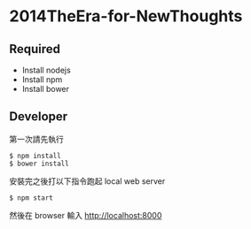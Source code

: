 2014TheEra-for-NewThoughts
==========================
## Required

- Install nodejs
- Install npm 
- Install bower

## Developer

第一次請先執行

    $ npm install
    $ bower install

安裝完之後打以下指令跑起 local web server

    $ npm start

然後在 browser 輸入 [http://localhost:8000](http://localhost:8000)
